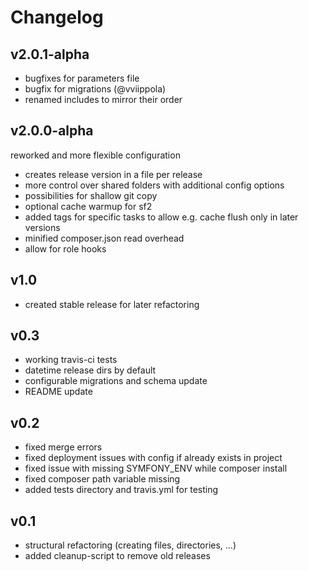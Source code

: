 # Changelog

## v2.0.1-alpha

* bugfixes for parameters file
* bugfix for migrations (@vviippola)
* renamed includes to mirror their order

## v2.0.0-alpha
reworked and more flexible configuration

* creates release version in a file per release
* more control over shared folders with additional config options
* possibilities for shallow git copy
* optional cache warmup for sf2
* added tags for specific tasks to allow e.g. cache flush only in later versions
* minified composer.json read overhead
* allow for role hooks

## v1.0

* created stable release for later refactoring

## v0.3

* working travis-ci tests
* datetime release dirs by default
* configurable migrations and schema update
* README update

## v0.2

* fixed merge errors
* fixed deployment issues with config if already exists in project
* fixed issue with missing SYMFONY_ENV while composer install
* fixed composer path variable missing
* added tests directory and travis.yml for testing

## v0.1

* structural refactoring (creating files, directories, ...)
* added cleanup-script to remove old releases
